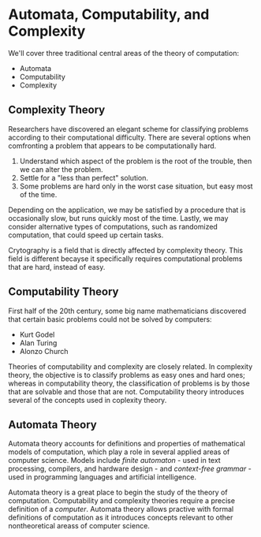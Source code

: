 # Automata, Computability, and Complexity

We'll cover three traditional central areas of the theory of computation:

* Automata
* Computability
* Complexity

## Complexity Theory

Researchers have discovered an elegant scheme for classifying problems according
to their computational difficulty. There are several options when comfronting a
problem that appears to be computationally hard.

1. Understand which aspect of the problem is the root of the trouble, then we can
alter the problem.
2. Settle for a "less than perfect" solution.
3. Some problems are hard only in the worst case situation, but easy most of the
time.

Depending on the application, we may be satisfied by a procedure that is
occasionally slow, but runs quickly most of the time. Lastly, we may consider
alternative types of computations, such as randomized computation, that could
speed up certain tasks.

Crytography is a field that is directly affected by complexity theory. This field
is different becayse it specifically requires computational problems that are hard,
instead of easy.

## Computability Theory

First half of the 20th century, some big name mathematicians discovered that certain
basic problems could not be solved by computers:

* Kurt Godel
* Alan Turing
* Alonzo Church

Theories of computability and complexity are closely related. In complexity theory,
the objective is to classify problems as easy ones and hard ones; whereas in computability
theory, the classification of problems is by those that are solvable and those that are
not. Computability theory introduces several of the concepts used in coplexity theory.

## Automata Theory

Automata theory accounts for definitions and properties of mathematical models of
computation, which play a role in several applied areas of computer science. Models
include *finite automaton* - used in text processing, compilers, and hardware design -
and *context-free grammar* - used in programming languages and artificial intelligence.

Automata theory is a great place to begin the study of the theory of computation.
Computability and complexity theories require a precise definition of a *computer*.
Automata theory allows practive with formal definitions of computation as it
introduces concepts relevant to other nontheoretical areass of computer science.
